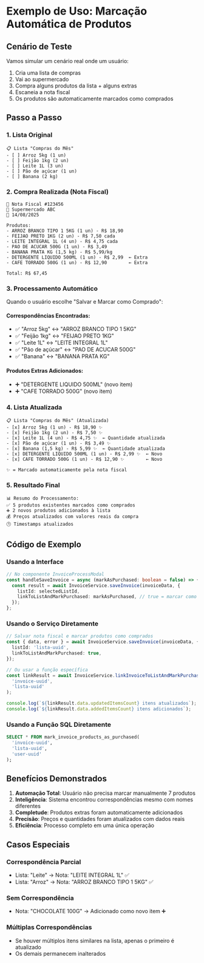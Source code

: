 # Exemplo de Uso: Marcação Automática de Produtos

## Cenário de Teste

Vamos simular um cenário real onde um usuário:
1. Cria uma lista de compras
2. Vai ao supermercado
3. Compra alguns produtos da lista + alguns extras
4. Escaneia a nota fiscal
5. Os produtos são automaticamente marcados como comprados

## Passo a Passo

### 1. Lista Original
```
📋 Lista "Compras do Mês"
- [ ] Arroz 5kg (1 un)
- [ ] Feijão 1kg (2 un) 
- [ ] Leite 1L (3 un)
- [ ] Pão de açúcar (1 un)
- [ ] Banana (2 kg)
```

### 2. Compra Realizada (Nota Fiscal)
```
🧾 Nota Fiscal #123456
🏪 Supermercado ABC
📅 14/08/2025

Produtos:
- ARROZ BRANCO TIPO 1 5KG (1 un) - R$ 18,90
- FEIJAO PRETO 1KG (2 un) - R$ 7,50 cada
- LEITE INTEGRAL 1L (4 un) - R$ 4,75 cada  
- PAO DE ACUCAR 500G (1 un) - R$ 3,49
- BANANA PRATA KG (1,5 kg) - R$ 5,99/kg
- DETERGENTE LIQUIDO 500ML (1 un) - R$ 2,99  ← Extra
- CAFE TORRADO 500G (1 un) - R$ 12,90        ← Extra

Total: R$ 67,45
```

### 3. Processamento Automático

Quando o usuário escolhe "Salvar e Marcar como Comprado":

#### Correspondências Encontradas:
- ✅ "Arroz 5kg" ↔ "ARROZ BRANCO TIPO 1 5KG"
- ✅ "Feijão 1kg" ↔ "FEIJAO PRETO 1KG" 
- ✅ "Leite 1L" ↔ "LEITE INTEGRAL 1L"
- ✅ "Pão de açúcar" ↔ "PAO DE ACUCAR 500G"
- ✅ "Banana" ↔ "BANANA PRATA KG"

#### Produtos Extras Adicionados:
- ➕ "DETERGENTE LIQUIDO 500ML" (novo item)
- ➕ "CAFE TORRADO 500G" (novo item)

### 4. Lista Atualizada
```
📋 Lista "Compras do Mês" (Atualizada)
- [x] Arroz 5kg (1 un) - R$ 18,90 ✨
- [x] Feijão 1kg (2 un) - R$ 7,50 ✨
- [x] Leite 1L (4 un) - R$ 4,75 ✨  ← Quantidade atualizada
- [x] Pão de açúcar (1 un) - R$ 3,49 ✨
- [x] Banana (1,5 kg) - R$ 5,99 ✨  ← Quantidade atualizada
- [x] DETERGENTE LIQUIDO 500ML (1 un) - R$ 2,99 ✨  ← Novo
- [x] CAFE TORRADO 500G (1 un) - R$ 12,90 ✨        ← Novo

✨ = Marcado automaticamente pela nota fiscal
```

### 5. Resultado Final

```
📊 Resumo do Processamento:
✅ 5 produtos existentes marcados como comprados
➕ 2 novos produtos adicionados à lista
💰 Preços atualizados com valores reais da compra
🕒 Timestamps atualizados
```

## Código de Exemplo

### Usando a Interface
```typescript
// No componente InvoiceProcessModal
const handleSaveInvoice = async (markAsPurchased: boolean = false) => {
  const result = await InvoiceService.saveInvoice(invoiceData, {
    listId: selectedListId,
    linkToListAndMarkPurchased: markAsPurchased, // true = marcar como comprado
  });
};
```

### Usando o Serviço Diretamente
```typescript
// Salvar nota fiscal e marcar produtos como comprados
const { data, error } = await InvoiceService.saveInvoice(invoiceData, {
  listId: 'lista-uuid',
  linkToListAndMarkPurchased: true,
});

// Ou usar a função específica
const linkResult = await InvoiceService.linkInvoiceToListAndMarkPurchased(
  'invoice-uuid',
  'lista-uuid'
);

console.log(`${linkResult.data.updatedItemsCount} itens atualizados`);
console.log(`${linkResult.data.addedItemsCount} itens adicionados`);
```

### Usando a Função SQL Diretamente
```sql
SELECT * FROM mark_invoice_products_as_purchased(
  'invoice-uuid',
  'lista-uuid', 
  'user-uuid'
);
```

## Benefícios Demonstrados

1. **Automação Total**: Usuário não precisa marcar manualmente 7 produtos
2. **Inteligência**: Sistema encontrou correspondências mesmo com nomes diferentes
3. **Completude**: Produtos extras foram automaticamente adicionados
4. **Precisão**: Preços e quantidades foram atualizados com dados reais
5. **Eficiência**: Processo completo em uma única operação

## Casos Especiais

### Correspondência Parcial
- Lista: "Leite" → Nota: "LEITE INTEGRAL 1L" ✅
- Lista: "Arroz" → Nota: "ARROZ BRANCO TIPO 1 5KG" ✅

### Sem Correspondência
- Nota: "CHOCOLATE 100G" → Adicionado como novo item ➕

### Múltiplas Correspondências
- Se houver múltiplos itens similares na lista, apenas o primeiro é atualizado
- Os demais permanecem inalterados